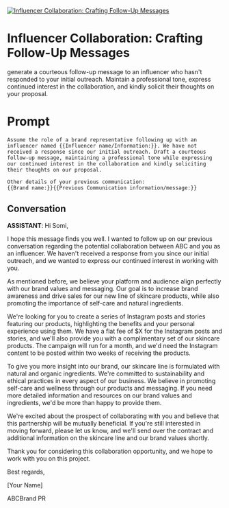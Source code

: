 
[![ Influencer Collaboration: Crafting Follow-Up Messages](https://flow-prompt-covers.s3.us-west-1.amazonaws.com/icon/minimalist/mini_12.png)]()
#  Influencer Collaboration: Crafting Follow-Up Messages 
generate a courteous follow-up message to an influencer who hasn't responded to your initial outreach. Maintain a professional tone, express continued interest in the collaboration, and kindly solicit their thoughts on your proposal. 

# Prompt

```
Assume the role of a brand representative following up with an influencer named {{Influencer name/Information:}}. We have not received a response since our initial outreach. Draft a courteous follow-up message, maintaining a professional tone while expressing our continued interest in the collaboration and kindly soliciting their thoughts on our proposal.

Other details of your previous communication:
{{Brand name:}}{{Previous Communication information/message:}}
```

## Conversation

**ASSISTANT**: Hi Somi,



I hope this message finds you well. I wanted to follow up on our previous conversation regarding the potential collaboration between ABC and you as an influencer. We haven't received a response from you since our initial outreach, and we wanted to express our continued interest in working with you.



As mentioned before, we believe your platform and audience align perfectly with our brand values and messaging. Our goal is to increase brand awareness and drive sales for our new line of skincare products, while also promoting the importance of self-care and natural ingredients.



We're looking for you to create a series of Instagram posts and stories featuring our products, highlighting the benefits and your personal experience using them. We have a flat fee of $X for the Instagram posts and stories, and we'll also provide you with a complimentary set of our skincare products. The campaign will run for a month, and we'd need the Instagram content to be posted within two weeks of receiving the products.



To give you more insight into our brand, our skincare line is formulated with natural and organic ingredients. We're committed to sustainability and ethical practices in every aspect of our business. We believe in promoting self-care and wellness through our products and messaging. If you need more detailed information and resources on our brand values and ingredients, we'd be more than happy to provide them.



We're excited about the prospect of collaborating with you and believe that this partnership will be mutually beneficial. If you're still interested in moving forward, please let us know, and we'll send over the contract and additional information on the skincare line and our brand values shortly.



Thank you for considering this collaboration opportunity, and we hope to work with you on this project.



Best regards,

[Your Name]

ABCBrand PR


